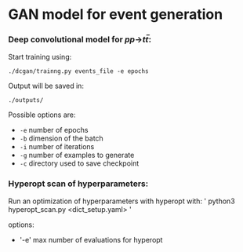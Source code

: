 # GAN model for event generation
### Deep convolutional model for *pp*→*tt̅*:
Start training using:

`
./dcgan/trainng.py events_file -e epochs
`

Output will be saved in:

`
./outputs/
`

Possible options are:
- `-e` number of epochs
- `-b` dimension of the batch
- `-i` number of iterations
- `-g` number of examples to generate
- `-c` directory used to save checkpoint

### Hyperopt scan of hyperparameters:
Run an optimization of hyperparameters with hyperopt with:
'
python3 hyperopt_scan.py <dict_setup.yaml>
'

options:
- '-e' max number of evaluations for hyperopt
